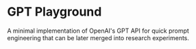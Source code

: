 # GPT Playground
A minimal implementation of OpenAI's GPT API for quick prompt engineering that can be later merged into research experiments.
